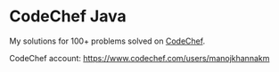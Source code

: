 # CodeChef Java

My solutions for 100+ problems solved on [CodeChef](https://www.codechef.com).

CodeChef account: https://www.codechef.com/users/manojkhannakm
